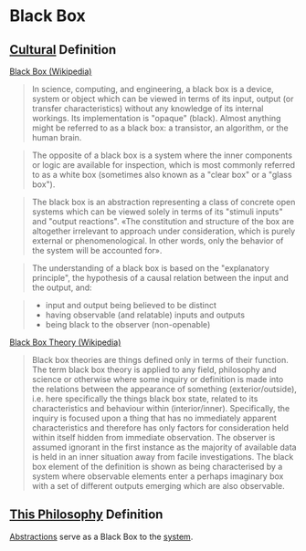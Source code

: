 # Black Box

## [Cultural](./culture.md) Definition

<a href="http://en.wikipedia.org/wiki/Black_box" target="_blank">Black Box (Wikipedia)</a>

> In science, computing, and engineering, a black box is a device, system or object which can be viewed in terms of its input, output (or transfer characteristics) without any knowledge of its internal workings. Its implementation is "opaque" (black). Almost anything might be referred to as a black box: a transistor, an algorithm, or the human brain.

> The opposite of a black box is a system where the inner components or logic are available for inspection, which is most commonly referred to as a white box (sometimes also known as a "clear box" or a "glass box").

> The black box is an abstraction representing a class of concrete open systems which can be viewed solely in terms of its "stimuli inputs" and "output reactions". «The constitution and structure of the box are altogether irrelevant to approach under consideration, which is purely external or phenomenological. In other words, only the behavior of the system will be accounted for».

> The understanding of a black box is based on the "explanatory principle", the hypothesis of a causal relation between the input and the output, and:

> * input and output being believed to be distinct
> * having observable (and relatable) inputs and outputs
> * being black to the observer (non-openable)

<a href="http://en.wikipedia.org/wiki/Black_box_theory" target="_blank">Black Box Theory (Wikipedia)</a>

> Black box theories are things defined only in terms of their function. The term black box theory is applied to any field, philosophy and science or otherwise where some inquiry or definition is made into the relations between the appearance of something (exterior/outside), i.e. here specifically the things black box state, related to its characteristics and behaviour within (interior/inner). Specifically, the inquiry is focused upon a thing that has no immediately apparent characteristics and therefore has only factors for consideration held within itself hidden from immediate observation. The observer is assumed ignorant in the first instance as the majority of available data is held in an inner situation away from facile investigations. The black box element of the definition is shown as being characterised by a system where observable elements enter a perhaps imaginary box with a set of different outputs emerging which are also observable.

## [This Philosophy](./this-philosophy.md) Definition

[Abstractions](./abstraction.md) serve as a Black Box to the [system](./system.md).
